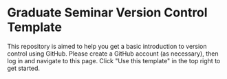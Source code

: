 # Graduate Seminar Version Control Template

This repository is aimed to help you get a basic introduction to version control using GitHub.
Please create a GitHub account (as necessary), then log in and navigate to this page.
Click "Use this template" in the top right to get started.
